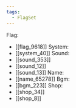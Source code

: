 ```yaml
---
tags:
  - FlagSet
---
```

Flag:
- [[flag_9618]]
System:
- [[system_40]]
Sound:
- [[sound_353]]
- [[sound_12]]
- [[sound_13]]
Name:
- [[name_65278]]
Bgm:
- [[bgm_223]]
Shop:
- [[shop_34]]
- [[shop_8]]
